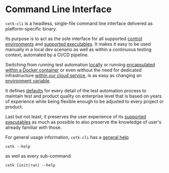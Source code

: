# Command Line Interface

`cetk-cli` is a headless, single-file command line interface delivered as platform-specific binary.

Its purpose is to act as the sole interface for all supported [control environments](../control_env/index.md) and [supported executables](../control_env/index.md#supported-executables).
It makes it easy to be used manually in a local dev scenario as well as within a continuous testing context, automated by a CI/CD pipeline.

Switching from running test automation [locally](../control_env/native.md) or running [encapsulated within a Docker container](../control_env/docker.md) or even without
the need for dedicated infrastructure [within our cloud service](../control_env/cloud.md), is as easy as changing an [environment variable](global_options.md#--environment-choice).

It defines [defaults](default_options.md) for every detail of the test automation process to maintain test and product quality on enterprise level
that is based on years of experience while being flexible enough to be adjusted to every project or product. 

Last but not least, it preserves the user experience of its [supported executables](../control_env/index.md#supported-executables)
as much as possible to also preserve the knowledge of user's already familiar with those.

For general usage information, `cetk-cli` has a [general help](global_options.md#--help---h)


````shell
cetk --help
````

as well as every sub-command

````shell
cetk [init|run] --help
````
